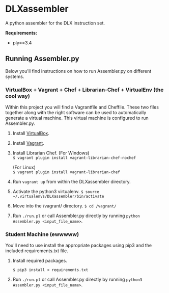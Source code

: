DLXassembler
============

A python assembler for the DLX instruction set.

**Requirements:**  
* ply==3.4

## Running Assembler.py 
Below you'll find instructions on how to run Assembler.py on different systems.

### VirtualBox + Vagrant + Chef + Librarian-Chef + VirtualEnv (the cool way)
Within this project you will find a Vagrantfile and Cheffile. These two files together along with the right software can
 be used to automatically generate a virtual machine. This virtual machine is configured to run Assembler.py.  

1. Install [VirtualBox](https://www.virtualbox.org/).  
2. Install [Vagrant](https://www.vagrantup.com/).  
3. Install Librarian Chef.
    (For Windows)  
    ```$ vagrant plugin install vagrant-librarian-chef-nochef```  
      
    (For Linux)  
    ```$ vagrant plugin install vagrant-librarian-chef```    
4. Run ```vagrant up``` from within the DLXassembler directory.
5. Activate the python3 virtualenv.
    ```$ source ~/.virtualenvs/DLXassembler/bin/activate```
6. Move into the /vagrant/ directory.
    ```$ cd /vagrant/```
7. Run ```./run.pl``` or call Assembler.py directly by running ```python Assembler.py <input_file_name>```.

### Student Machine (ewwwww)
You'll need to use install the appropriate packages using pip3 and the included requirements.txt file.  

1. Install required packages.  

    ```$ pip3 install < requirements.txt```  
    
2. Run ```./run.pl``` or call Assembler.py directly by running ```python3 Assembler.py <input_file_name>```.
